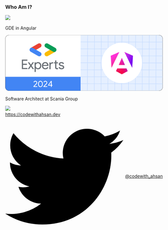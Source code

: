 ### Who Am I?

<div class="introduction flex justify-center">
  <div class="introduction__left">
    <img class="introduction__left__avatar" src="https://avatars.githubusercontent.com/u/9844254?v=4"/>
    <div class="introduction__left__info fragment flex items-center flex-col">
      <p>GDE in Angular</p>
      <img class="introduction__right__gde" src="https://github.com/AhsanAyaz/slides/raw/main/talks/assets/images/experts-digital-badge-logos-2024-angular.png"/>
      <p>Software Architect at Scania Group</p>
      <!-- <p>Director at IOMechs</p> -->
    </div>
  </div>
  <div class="introduction__right fragment">
    <img class="introduction__right__ng-book"  src="https://ng-cookbook.com/assets/ng-cookbook-2.png"/>
  </div>
</div>

<div class="footer">
  <div class="footer__site">
    <a href="https://codewithahsan.dev">https://codewithahsan.dev</a>
  </div>
  <div style="display: flex; gap: 6px; align-items: center;">
    <svg viewBox="0 0 20 20" aria-hidden="true" class="h-5 w-5 fill-slate-400"><path d="M6.29 18.251c7.547 0 11.675-6.253 11.675-11.675 0-.178 0-.355-.012-.53A8.348 8.348 0 0 0 20 3.92a8.19 8.19 0 0 1-2.357.646 4.118 4.118 0 0 0 1.804-2.27 8.224 8.224 0 0 1-2.605.996 4.107 4.107 0 0 0-6.993 3.743 11.65 11.65 0 0 1-8.457-4.287 4.106 4.106 0 0 0 1.27 5.477A4.073 4.073 0 0 1 .8 7.713v.052a4.105 4.105 0 0 0 3.292 4.022 4.095 4.095 0 0 1-1.853.07 4.108 4.108 0 0 0 3.834 2.85A8.233 8.233 0 0 1 0 16.407a11.615 11.615 0 0 0 6.29 1.84"></path></svg> <a href="https://twitter.com/codewith_ahsan">@codewith_ahsan</a>
  </div>
</div>
